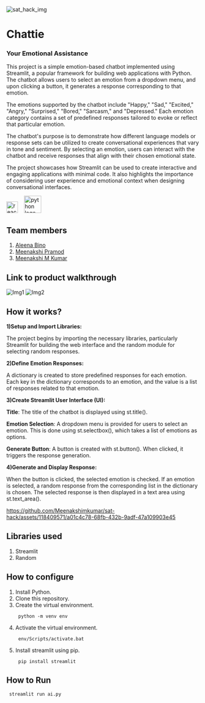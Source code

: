 ![sat_hack_img](https://github.com/Meenakshimkumar/sat-hack/assets/118379816/dc1a8917-609d-49ce-a430-50aeba656f28)


# Chattie 
### Your Emotional Assistance
This project is a simple emotion-based chatbot implemented using Streamlit, a popular framework for building web applications with Python. The chatbot allows users to select an emotion from a dropdown menu, and upon clicking a button, it generates a response corresponding to that emotion.

The emotions supported by the chatbot include "Happy," "Sad," "Excited," "Angry," "Surprised," "Bored," "Sarcasm," and "Depressed." Each emotion category contains a set of predefined responses tailored to evoke or reflect that particular emotion.

The chatbot's purpose is to demonstrate how different language models or response sets can be utilized to create conversational experiences that vary in tone and sentiment. By selecting an emotion, users can interact with the chatbot and receive responses that align with their chosen emotional state.

The project showcases how Streamlit can be used to create interactive and engaging applications with minimal code. It also highlights the importance of considering user experience and emotional context when designing conversational interfaces.

<img src="https://user-images.githubusercontent.com/7164864/217935870-c0bc60a3-6fc0-4047-b011-7b4c59488c91.png" height="30" alt="react logo"/><img width="12" />
<img src="https://cdn.jsdelivr.net/gh/devicons/devicon/icons/python/python-original.svg" height="45" alt="python logo"  />

## Team members
1. [Aleena Bino](https://github.com/aleena24bino)
2. [Meenakshi Pramod](https://github.com/MeenakshiPramod)
3. [Meenakshi M Kumar](https://github.com/Meenakshimkumar)
## Link to product walkthrough

![Img1](https://github.com/Meenakshimkumar/sat-hack/assets/118379816/46b7b9d5-bc23-4661-818b-fe027dc1596b)
![Img2](https://github.com/Meenakshimkumar/sat-hack/assets/118379816/f3591841-5f68-4777-9f08-714dda5ed969)

## How it works?  


**1)Setup and Import Libraries:**

The project begins by importing the necessary libraries, particularly Streamlit for building the web interface and the random module for selecting random responses.

**2)Define Emotion Responses:**

A dictionary is created to store predefined responses for each emotion. Each key in the dictionary corresponds to an emotion, and the value is a list of responses related to that emotion.

**3)Create Streamlit User Interface (UI):**

**Title**: The title of the chatbot is displayed using st.title().

**Emotion Selection**: A dropdown menu is provided for users to select an emotion. This is done using st.selectbox(), which takes a list of emotions as options.

**Generate Button**: A button is created with st.button(). When clicked, it triggers the response generation.

**4)Generate and Display Response:**

When the button is clicked, the selected emotion is checked. If an emotion is selected, a random response from the corresponding list in the dictionary is chosen.
The selected response is then displayed in a text area using st.text_area().



https://github.com/Meenakshimkumar/sat-hack/assets/118409571/a01c4c78-68fb-432b-9adf-47a109903e45


## Libraries used 

1. Streamlit
2. Random


## How to configure
1. Install Python.
2. Clone this repository.
3. Create the virtual environment.
   ```
    python -m venv env
   ```
5. Activate the virtual environment.
   ```
    env/Scripts/activate.bat
   ```
7. Install streamlit using pip.
   ```
    pip install streamlit
   ```
## How to Run
   ```
    streamlit run ai.py
   ```
